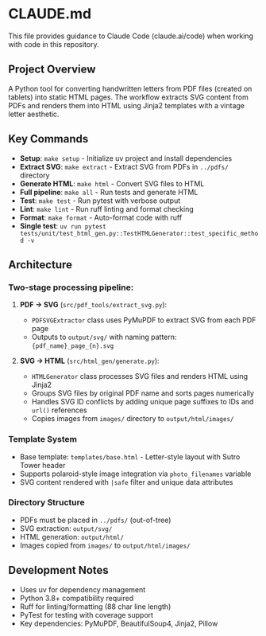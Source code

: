 # CLAUDE.md

This file provides guidance to Claude Code (claude.ai/code) when working with code in this repository.

## Project Overview

A Python tool for converting handwritten letters from PDF files (created on tablets) into static HTML pages. The workflow extracts SVG content from PDFs and renders them into HTML using Jinja2 templates with a vintage letter aesthetic.

## Key Commands

- **Setup**: `make setup` - Initialize uv project and install dependencies
- **Extract SVG**: `make extract` - Extract SVG from PDFs in `../pdfs/` directory
- **Generate HTML**: `make html` - Convert SVG files to HTML 
- **Full pipeline**: `make all` - Run tests and generate HTML
- **Test**: `make test` - Run pytest with verbose output
- **Lint**: `make lint` - Run ruff linting and format checking
- **Format**: `make format` - Auto-format code with ruff
- **Single test**: `uv run pytest tests/unit/test_html_gen.py::TestHTMLGenerator::test_specific_method -v`

## Architecture

### Two-stage processing pipeline:

1. **PDF → SVG** (`src/pdf_tools/extract_svg.py`):
   - `PDFSVGExtractor` class uses PyMuPDF to extract SVG from each PDF page
   - Outputs to `output/svg/` with naming pattern: `{pdf_name}_page_{n}.svg`

2. **SVG → HTML** (`src/html_gen/generate.py`):
   - `HTMLGenerator` class processes SVG files and renders HTML using Jinja2
   - Groups SVG files by original PDF name and sorts pages numerically
   - Handles SVG ID conflicts by adding unique page suffixes to IDs and `url()` references
   - Copies images from `images/` directory to `output/html/images/`

### Template System

- Base template: `templates/base.html` - Letter-style layout with Sutro Tower header
- Supports polaroid-style image integration via `photo_filenames` variable
- SVG content rendered with `|safe` filter and unique data attributes

### Directory Structure

- PDFs must be placed in `../pdfs/` (out-of-tree)
- SVG extraction: `output/svg/`
- HTML generation: `output/html/`
- Images copied from `images/` to `output/html/images/`

## Development Notes

- Uses uv for dependency management
- Python 3.8+ compatibility required
- Ruff for linting/formatting (88 char line length)
- PyTest for testing with coverage support
- Key dependencies: PyMuPDF, BeautifulSoup4, Jinja2, Pillow